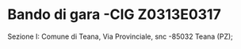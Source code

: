 # Bando di gara -CIG Z0313E0317
Sezione I: Comune di Teana, Via Provinciale, snc -85032 Teana (PZ); 


